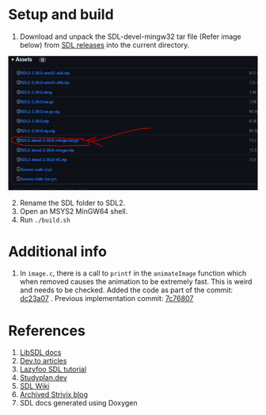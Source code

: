 # Setup and build

1. Download and unpack the SDL-devel-mingw32 tar file (Refer image below) from [SDL releases](https://github.com/libsdl-org/SDL/releases) into the current directory.

![alt text](assets/SDL2_download_image.png)

2. Rename the SDL folder to SDL2.
3. Open an MSYS2 MinGW64 shell.
4. Run `./build.sh`

# Additional info

1. In `image.c`, there is a call to `printf` in the `animateImage` function which when removed causes
   the animation to be extremely fast. This is weird and needs to be checked. Added the code as part
   of the commit: [dc23a07](https://github.com/BlackWind001/SDL_exploration/commit/dc23a07136b77928e3eaec2ce5b289fdc96feb7e) . Previous implementation commit: [7c76807](https://github.com/BlackWind001/SDL_exploration/commit/7c7680781c70d3969abc53ce6e9c407832464ed9)

# References

1. [LibSDL docs](https://www.libsdl.org/release/SDL-1.2.15/docs/html/index.html)
2. [Dev.to articles](https://dev.to/noah11012/using-sdl2-in-c-and-with-c-too-1l72)
3. [Lazyfoo SDL tutorial](https://lazyfoo.net/tutorials/SDL/)
4. [Studyplan.dev](https://www.studyplan.dev/sdl)
5. [SDL Wiki](https://wiki.libsdl.org/SDL2/FrontPage)
6. [Archived Strivix blog](https://web.archive.org/web/20220615030917/https://www.strivix.com/learn-programming/learn-sdl/sdl-basics#Basic-Graphics)
7. SDL docs generated using Doxygen
